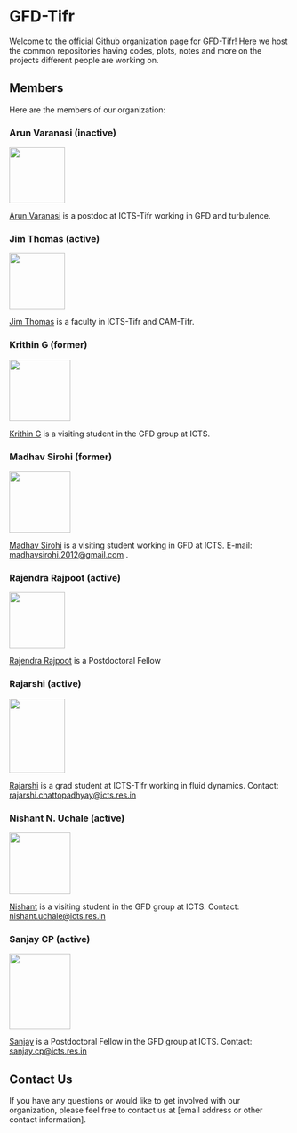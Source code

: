 
# GFD-Tifr 

Welcome to the official Github organization page for GFD-Tifr! Here we host the common repositories having codes, plots, notes and more on the projects different people are working on.

## Members

Here are the members of our organization:

### Arun Varanasi (inactive)

<img src="https://example.com/Arun Varanasi.png" width="100" height="100">

[Arun Varanasi](https://github.com/johndoe) is a postdoc at ICTS-Tifr working in GFD and turbulence.

### Jim Thomas (active)

<img src="https://example.com/Jim Thomas.png" width="100" height="100">

[Jim Thomas](https://github.com/janesmith) is a faculty in ICTS-Tifr and CAM-Tifr. 

### Krithin G (former)

<img src="https://icts.res.in/sites/default/files/styles/people_thumbnail/public/media/people/images/krithin.jpeg?itok=M5eZ3oFK&c=778762280094e19990fe7a991ad96d82" width="110" height="110">

[Krithin G](https://github.com/krithingowthaman) is a visiting student in the GFD group at ICTS.

### Madhav Sirohi (former)

<img src="https://icts.res.in/sites/default/files/media/people/images/1661003622598.jpg" width="110" height="110">

[Madhav Sirohi](https://github.com/Madhav-Madhav) is a visiting student working in GFD at ICTS. E-mail: madhavsirohi.2012@gmail.com .

### Rajendra Rajpoot (active)

<img src="https://example.com/sarahlee.png" width="100" height="100">

[Rajendra Rajpoot](https://github.com/sarahlee) is a Postdoctoral Fellow

### Rajarshi (active)

<img src="https://www.icts.res.in/sites/default/files/media/people/images/rajarshi-grid-img.jpg" width="100 " height="133.35">

[Rajarshi](https://github.com/Rajarshi-prime) is a grad student at ICTS-Tifr working in fluid dynamics.
Contact: rajarshi.chattopadhyay@icts.res.in

### Nishant N. Uchale (active)

<img src="https://github.com/nishantuchale/nishantuchale.github.io/blob/master/images/hp.JPG" width="110" height="110">

[Nishant](https://github.com/nishantuchale) is a visiting student in the GFD group at ICTS.
Contact: nishant.uchale@icts.res.in

### Sanjay CP (active)

<img src="https://www.icts.res.in/sites/default/files/media/people/images/Passport_size_Photograph_PH16D050.jpg" width="110" height="135">

[Sanjay](https://github.com/sanjaycp93) is a Postdoctoral Fellow in the GFD group at ICTS.
Contact: sanjay.cp@icts.res.in

## Contact Us

If you have any questions or would like to get involved with our organization, please feel free to contact us at [email address or other contact information].


